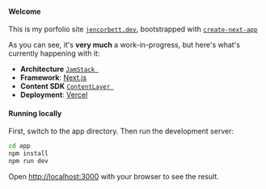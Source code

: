 #### Welcome

This is my porfolio site [`jencorbett.dev`](https://jencorbett.dev), bootstrapped with [`create-next-app`](https://github.com/vercel/next.js/tree/canary/packages/create-next-app)

As you can see, it's **very much** a work-in-progress, but here's what's currently happening with it:

- **Architecture** [`JamStack `](https://jamstack.org/)
- **Framework**: [Next.js](https://nextjs.org/)
- **Content SDK** [`ContentLayer `](https://jamstack.org/)
- **Deployment**: [Vercel](https://vercel.com)

#### Running locally

First, switch to the app directory.
Then run the development server:

```bash
cd app
npm install
npm run dev
```

Open [http://localhost:3000](http://localhost:3000) with your browser to see the result.
